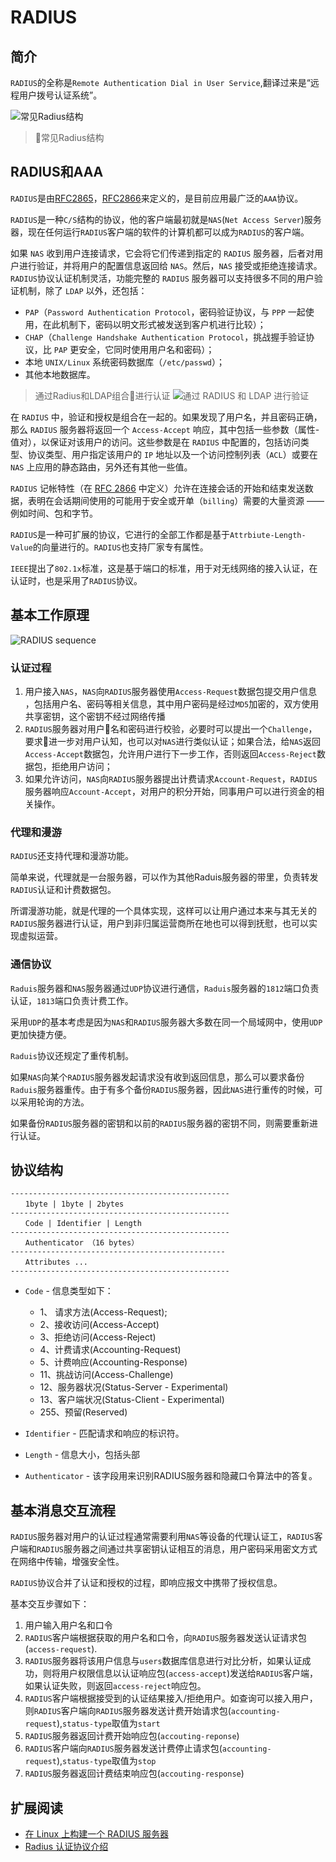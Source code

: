 # RADIUS

## 简介

`RADIUS`的全称是`Remote Authentication Dial in User Service`,翻译过来是“远程用户拨号认证系统”。

![常见Radius结构](images/radius-arch.jpg)
> 常见Radius结构

## RADIUS和AAA

`RADIUS`是由[RFC2865](https://tools.ietf.org/html/rfc2865)，[RFC2866](https://tools.ietf.org/html/rfc2866)来定义的，是目前应用最广泛的`AAA`协议。

`RADIUS`是一种`C/S`结构的协议，他的客户端最初就是`NAS`(`Net Access Server`)服务器，现在任何运行`RADIUS`客户端的软件的计算机都可以成为`RADIUS`的客户端。

如果 `NAS` 收到用户连接请求，它会将它们传递到指定的 `RADIUS` 服务器，后者对用户进行验证，并将用户的配置信息返回给 `NAS`。然后，`NAS` 接受或拒绝连接请求。
`RADIUS`协议认证机制灵活，功能完整的 `RADIUS` 服务器可以支持很多不同的用户验证机制，除了 `LDAP` 以外，还包括：

- `PAP`（`Password Authentication Protocol`，密码验证协议，与 `PPP` 一起使用，在此机制下，密码以明文形式被发送到客户机进行比较）；
- `CHAP`（`Challenge Handshake Authentication Protocol`，挑战握手验证协议，比 `PAP` 更安全，它同时使用用户名和密码）；
- 本地 `UNIX/Linux` 系统密码数据库（`/etc/passwd`）；
- 其他本地数据库。

> 通过Radius和LDAP组合进行认证
![通过 RADIUS 和 LDAP 进行验证](images/radius-ldap.gif)

在 `RADIUS` 中，验证和授权是组合在一起的。如果发现了用户名，并且密码正确，那么 `RADIUS` 服务器将返回一个 `Access-Accept` 响应，其中包括一些参数（属性-值对），以保证对该用户的访问。这些参数是在 `RADIUS` 中配置的，包括访问类型、协议类型、用户指定该用户的 `IP` 地址以及一个访问控制列表（`ACL`）或要在 `NAS` 上应用的静态路由，另外还有其他一些值。

`RADIUS` 记帐特性（在 [RFC 2866](https://tools.ietf.org/html/rfc2866) 中定义）允许在连接会话的开始和结束发送数据，表明在会话期间使用的可能用于安全或开单（`billing`）需要的大量资源 —— 例如时间、包和字节。


`RADIUS`是一种可扩展的协议，它进行的全部工作都是基于`Attrbiute-Length-Value`的向量进行的。`RADIUS`也支持厂家专有属性。

`IEEE`提出了`802.1x`标准，这是基于端口的标准，用于对无线网络的接入认证，在认证时，也是采用了`RADIUS`协议。

## 基本工作原理
![RADIUS sequence](images/radius.gif)
### 认证过程

1. 用户接入`NAS`，`NAS`向`RADIUS`服务器使用`Access-Request`数据包提交用户信息 ，包括用户名、密码等相关信息，其中用户密码是经过`MD5`加密的，双方使用共享密钥，这个密钥不经过网络传播
1. `RADIUS`服务器对用户名和密码进行校验，必要时可以提出一个`Challenge`，要求进一步对用户认知，也可以对`NAS`进行类似认证；如果合法，给`NAS`返回`Access-Accept`数据包，允许用户进行下一步工作，否则返回`Access-Reject`数据包，拒绝用户访问；
1. 如果允许访问，`NAS`向`RADIUS`服务器提出计费请求`Account-Request`，`RADIUS`服务器响应`Account-Accept`，对用户的积分开始，同事用户可以进行资金的相关操作。

### 代理和漫游

`RADIUS`还支持代理和漫游功能。

简单来说，代理就是一台服务器，可以作为其他Raduis服务器的带里，负责转发`RADIUS`认证和计费数据包。

所谓漫游功能，就是代理的一个具体实现，这样可以让用户通过本来与其无关的`RADIUS`服务器进行认证，用户到非归属运营商所在地也可以得到抚慰，也可以实现虚拟运营。

### 通信协议

`Raduis`服务器和`NAS`服务器通过`UDP`协议进行通信，`Raduis`服务器的`1812`端口负责认证，`1813`端口负责计费工作。

采用`UDP`的基本考虑是因为`NAS`和`RADIUS`服务器大多数在同一个局域网中，使用`UDP`更加快捷方便。

`Raduis`协议还规定了重传机制。

如果`NAS`向某个`RADIUS`服务器发起请求没有收到返回信息，那么可以要求备份`Raduis`服务器重传。由于有多个备份`RADIUS`服务器，因此`NAS`进行重传的时候，可以采用轮询的方法。

如果备份`RADIUS`服务器的密钥和以前的`RADIUS`服务器的密钥不同，则需要重新进行认证。

## 协议结构

```
-------------------------------------------------
　　1byte | 1byte | 2bytes
-------------------------------------------------
　　Code | Identifier | Length
-------------------------------------------------
　　Authenticator （16 bytes）
------------------------------------------------
　　Attributes ...
-------------------------------------------------
```

- `Code` - 信息类型如下：
    - 1、 请求方法(Access-Request);
    - 2、接收访问(Access-Accept)
    - 3、拒绝访问(Access-Reject)
    - 4、计费请求(Accounting-Request)
    - 5、计费响应(Accounting-Response)
    - 11、挑战访问(Access-Challenge)
    - 12、服务器状况(Status-Server - Experimental)
    - 13、客户端状况(Status-Client - Experimental)
    - 255、预留(Reserved)

- `Identifier` - 匹配请求和响应的标识符。
- `Length` - 信息大小，包括头部
- `Authenticator` - 该字段用来识别RADIUS服务器和隐藏口令算法中的答复。

## 基本消息交互流程

`RADIUS`服务器对用户的认证过程通常需要利用`NAS`等设备的代理认证工，`RADIUS`客户端和`RADIUS`服务器之间通过共享密钥认证相互的消息，用户密码采用密文方式在网络中传输，增强安全性。

`RADIUS`协议合并了认证和授权的过程，即响应报文中携带了授权信息。

基本交互步骤如下：

1. 用户输入用户名和口令
2. `RADIUS`客户端根据获取的用户名和口令，向`RADIUS`服务器发送认证请求包(`access-request`).
3. `RADIUS`服务器将该用户信息与`users`数据库信息进行对比分析，如果认证成功，则将用户权限信息以认证响应包(`access-accept`)发送给`RADIUS`客户端，如果认证失败，则返回`access-reject`响应包。
4. `RADIUS`客户端根据接受到的认证结果接入/拒绝用户。如查询可以接入用户，则`RADIUS`客户端向`RADIUS`服务器发送计费开始请求包(`accounting-request`),`status-type`取值为`start`
5. `RADIUS`服务器返回计费开始响应包(`accouting-reponse`)
6. `RADIUS`客户端向`RADIUS`服务器发送计费停止请求包(`accounting-request`),`status-type`取值为`stop`
7. `RADIUS`服务器返回计费结束响应包(`accouting-response`)


## 扩展阅读

- [在 Linux 上构建一个 RADIUS 服务器](https://www.ibm.com/developerworks/cn/linux/l-RADIUS/index.html)
- [Radius 认证协议介绍](https://blog.byneil.com/radius-%E8%AE%A4%E8%AF%81%E5%8D%8F%E8%AE%AE%E4%BB%8B%E7%BB%8D/)
